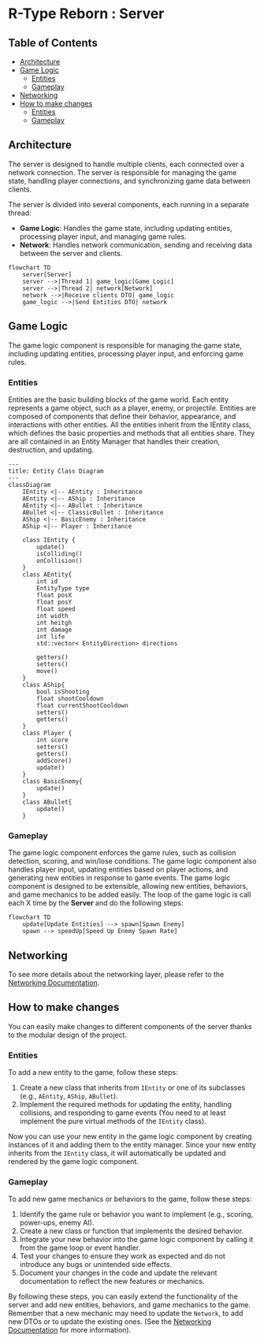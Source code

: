 # R-Type Reborn : Server

## Table of Contents

- [Architecture](#architecture)
- [Game Logic](#game-logic)
  - [Entities](#entities)
  - [Gameplay](#gameplay)
- [Networking](#networking)
- [How to make changes](#how-to-make-changes)
  - [Entities](#entities)
  - [Gameplay](#gameplay)

## Architecture

The server is designed to handle multiple clients, each connected over a network connection. The server is responsible for managing the game state, handling player connections, and synchronizing game data between clients.

The server is divided into several components, each running in a separate thread:

- **Game Logic**: Handles the game state, including updating entities, processing player input, and managing game rules.
- **Network**: Handles network communication, sending and receiving data between the server and clients.

```mermaid
flowchart TD
    server[Server]
    server -->|Thread 1| game_logic[Game Logic]
    server -->|Thread 2| network[Network]
    network -->|Receive clients DTO| game_logic
    game_logic -->|Send Entities DTO| network
```

## Game Logic

The game logic component is responsible for managing the game state, including updating entities, processing player input, and enforcing game rules.

### Entities

Entities are the basic building blocks of the game world. Each entity represents a game object, such as a player, enemy, or projectile. Entities are composed of components that define their behavior, appearance, and interactions with other entities.
All the entities inherit from the IEntity class, which defines the basic properties and methods that all entities share. They are all contained in an Entity Manager that handles their creation, destruction, and updating.

```mermaid
---
title: Entity Class Diagram
---
classDiagram
    IEntity <|-- AEntity : Inheritance
    AEntity <|-- AShip : Inheritance
    AEntity <|-- ABullet : Inheritance
    ABullet <|-- ClassicBullet : Inheritance
    AShip <|-- BasicEnemy : Inheritance
    AShip <|-- Player : Inheritance
    
    class IEntity {
        update()
        isColliding()
        onCollision()
    }
    class AEntity{
        int id
        EntityType type
        float posX
        float posY
        float speed
        int width
        int heitgh
        int damage
        int life
        std::vector< EntityDirection> directions

        getters()
        setters()
        move()
    }
    class AShip{
        bool isShooting
        float shootCooldown
        float currentShootCooldown
        setters()
        getters()
    }
    class Player {
        int score
        setters()
        getters()
        addScore()
        update()
    }
    class BasicEnemy{
        update()
    }
    class ABullet{
        update()
    }
```

### Gameplay

The game logic component enforces the game rules, such as collision detection, scoring, and win/lose conditions. The game logic component also handles player input, updating entities based on player actions, and generating new entities in response to game events.
The game logic component is designed to be extensible, allowing new entities, behaviors, and game mechanics to be added easily.
The loop of the game logic is call each X time by the **Server** and do the following steps:
```mermaid
flowchart TD
    update[Update Entities] --> spawn[Spawn Enemy]
    spawn --> speedUp[Speed Up Enemy Spawn Rate]
```

## Networking

To see more details about the networking layer, please refer to the [Networking Documentation](../networking/networking.md).


## How to make changes

You can easily make changes to different components of the server thanks to the modular design of the project.

### Entities

To add a new entity to the game, follow these steps:

1. Create a new class that inherits from `IEntity` or one of its subclasses (e.g., `AEntity`, `AShip`, `ABullet`).
2. Implement the required methods for updating the entity, handling collisions, and responding to game events
(You need to at least implement the pure virtual methods of the `IEntity` class).

Now you can use your new entity in the game logic component by creating instances of it and adding them to the entity manager.
Since your new entity inherits from the `IEntity` class, it will automatically be updated and rendered by the game logic component.

### Gameplay

To add new game mechanics or behaviors to the game, follow these steps:

1. Identify the game rule or behavior you want to implement (e.g., scoring, power-ups, enemy AI).
2. Create a new class or function that implements the desired behavior.
3. Integrate your new behavior into the game logic component by calling it from the game loop or event handler.
4. Test your changes to ensure they work as expected and do not introduce any bugs or unintended side effects.
5. Document your changes in the code and update the relevant documentation to reflect the new features or mechanics.

By following these steps, you can easily extend the functionality of the server and add new entities, behaviors, and game mechanics to the game.
Remember that a new mechanic may need to update the `Network`, to add new DTOs or to update the existing ones.
(See the [Networking Documentation](../networking/networking.md) for more information).
